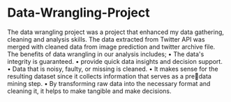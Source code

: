 # Data-Wrangling-Project

The data wrangling project was a project that enhanced my data gathering, cleaning and analysis skills. The data extracted from Twitter API was merged with cleaned data from image prediction and twitter archive file. The benefits of data wrangling in our analysis includes;
• The data's integrity is guaranteed.
• provide quick data insights and decision support.
• Data that is noisy, faulty, or missing is cleaned.
• It makes sense for the resulting dataset since it collects information that serves as a predata mining step.
• By transforming raw data into the necessary format and cleaning it, it helps to make tangible and make decisions. 
